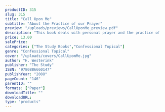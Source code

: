 ```yaml
---
productID: 315
slug: 315
title: "Call Upon Me"
subtitle: "About the Practice of our Prayer"
preview: "/uploads/previews/CallUponMe_preview.pdf"
description: "This book deals with personal prayer and the practice of our prayer. It says much about the difficulties that arise in prayer and the blessings that go with it. Above all, we see in this book, through the numerous Scriptural texts, that God’s Word teaches us to pray. 17 chapters; no questions."
price: 13.00
salePrice: 
categories: ["The Study Books","Confessional Topical"]
genre: "Confessional Topical"
cover: "/uploads/covers/CallUponMe.jpg"
author: "H. Westerink"
publisher: "The Study"
ISBN: "9780886660147"
publishYear: "2008"
pageCount: "146"
parentID: ""
formats: ["Paper"]
downloadTitle: ""
downloadURL: 
type: "products"
---
```

